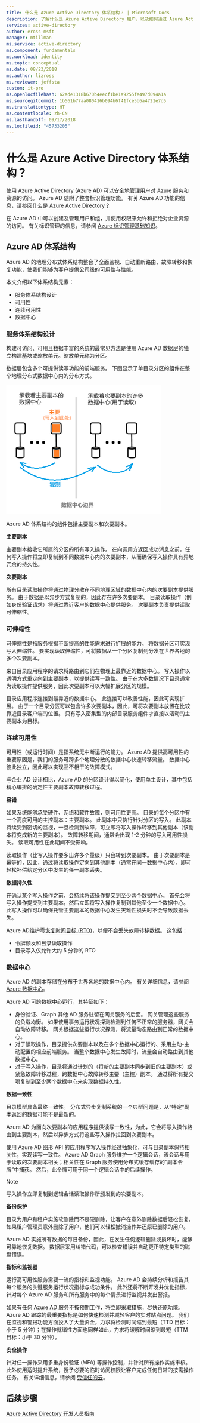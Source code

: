 ```yaml
---
title: 什么是 Azure Active Directory 体系结构？ | Microsoft Docs
description: 了解什么是 Azure Active Directory 租户，以及如何通过 Azure Active Directory 管理 Azure。
services: active-directory
author: eross-msft
manager: mtillman
ms.service: active-directory
ms.component: fundamentals
ms.workload: identity
ms.topic: conceptual
ms.date: 08/23/2018
ms.author: lizross
ms.reviewer: jeffsta
custom: it-pro
ms.openlocfilehash: 62ade1318b670b4eecf1be1a9255fe497d094a1a
ms.sourcegitcommit: 1b561b77aa080416b094b6f41fce5b6a4721e7d5
ms.translationtype: HT
ms.contentlocale: zh-CN
ms.lasthandoff: 09/17/2018
ms.locfileid: "45733205"
---
```

# <a name="what-is-the-azure-active-directory-architecture"></a>什么是 Azure Active Directory 体系结构？
使用 Azure Active Directory (Azure AD) 可以安全地管理用户对 Azure 服务和资源的访问。 Azure AD 随附了整套标识管理功能。 有关 Azure AD 功能的信息，请参阅[什么是 Azure Active Directory？](https://docs.microsoft.com/azure/active-directory/active-directory-whatis)

在 Azure AD 中可以创建及管理用户和组，并使用权限来允许和拒绝对企业资源的访问。 有关标识管理的信息，请参阅 [Azure 标识管理基础知识](https://docs.microsoft.com/azure/active-directory/fundamentals-identity)。

## <a name="azure-ad-architecture"></a>Azure AD 体系结构
Azure AD 的地理分布式体系结构整合了全面监视、自动重新路由、故障转移和恢复功能，使我们能够为客户提供公司级的可用性与性能。

本文介绍以下体系结构元素：
 *  服务体系结构设计
 *  可用性 
 *  连续可用性
 *  数据中心

### <a name="service-architecture-design"></a>服务体系结构设计
构建可访问、可用且数据丰富的系统的最常见方法是使用 Azure AD 数据层的独立构建基块或缩放单元。缩放单元称为分区。 

数据层包含多个可提供读写功能的前端服务。 下图显示了单目录分区的组件在整个地理分布式数据中心内的分布方式。 

  ![单目录分区](./media/active-directory-architecture/active-directory-architecture.png)

Azure AD 体系结构的组件包括主要副本和次要副本。

**主要副本**

主要副本接收它所属的分区的所有写入操作。 在向调用方返回成功消息之前，任何写入操作将立即复制到不同数据中心内的次要副本，从而确保写入操作具有异地冗余的持久性。

**次要副本**

所有目录读取操作将通过物理分散在不同地理区域的数据中心内的次要副本提供服务。 由于数据是以异步方式复制的，因此存在许多次要副本。 目录读取操作（例如身份验证请求）将通过靠近客户的数据中心提供服务。 次要副本负责提供读取可伸缩性。

### <a name="scalability"></a>可伸缩性

可伸缩性是指服务根据不断提高的性能需求进行扩展的能力。 将数据分区可实现写入伸缩性。 要实现读取伸缩性，可将数据从一个分区复制到分发在世界各地的多个次要副本。

来自目录应用程序的请求将路由到它们在物理上最靠近的数据中心。 写入操作以透明方式重定向到主要副本，以提供读写一致性。 由于在大多数情况下目录通常为读取操作提供服务，因此次要副本可以大幅扩展分区的规模。

目录应用程序连接到最靠近的数据中心。 此连接可以改善性能，因此可实现扩展。 由于一个目录分区可以包含许多次要副本，因此，可将次要副本放置在比较靠近目录客户端的位置。 只有写入密集型的内部目录服务组件才直接以活动的主要副本为目标。

### <a name="continuous-availability"></a>连续可用性

可用性（或运行时间）是指系统无中断运行的能力。 Azure AD 提供高可用性的重要原因是，我们的服务可跨多个地理分散的数据中心快速转移流量。 数据中心彼此独立，因此可以实现互不相干的故障模式。

与企业 AD 设计相比，Azure AD 的分区设计得以简化，使用单主设计，其中包括精心编排的确定性主要副本故障转移过程。

**容错**

如果系统能够承受硬件、网络和软件故障，则可用性更高。 目录的每个分区中有一个高度可用的主控副本：主要副本。 此副本中只执行针对分区的写入。 此副本持续受到密切的监视，一旦检测到故障，可立即将写入操作转移到其他副本（该副本将变成新的主要副本）。 故障转移期间，通常会出现 1-2 分钟的写入可用性损失。 读取可用性在此期间不受影响。

读取操作（比写入操作要多出许多个量级）只会转到次要副本。 由于次要副本是幂等的，因此，通过将读取操作定向到其他副本（通常在同一数据中心内），即可轻松补偿给定分区中发生的任一副本丢失。

**数据持久性**

在确认某个写入操作之前，会持续将该操作提交到至少两个数据中心。 首先会将写入操作提交到主要副本，然后立即将写入操作复制到其他至少一个数据中心。 此写入操作可以确保托管主要副本的数据中心发生灾难性损失时不会导致数据丢失。

Azure AD维护零[恢复时间目标 (RTO)](https://en.wikipedia.org/wiki/Recovery_time_objective)，以便不会丢失故障转移数据。 这包括：
-  令牌颁发和目录读取操作
-  目录写入仅允许大约 5 分钟的 RTO

### <a name="data-centers"></a>数据中心

Azure AD 的副本存储在分布于世界各地的数据中心内。 有关详细信息，请参阅 [Azure 数据中心](https://azure.microsoft.com/overview/datacenters)。

Azure AD 可跨数据中心运行，其特征如下：

 * 身份验证、Graph 其他 AD 服务驻留在网关服务的后面。 网关管理这些服务的负载均衡。 如果使用事务运行状况探测检测到任何不正常的服务器，网关会自动故障转移。 网关根据这些运行状况探测，将流量动态路由到正常的数据中心。
 * 对于读取操作，目录提供次要副本以及在多个数据中心运行的、采用主动-主动配置的相应前端服务。 当整个数据中心发生故障时，流量会自动路由到其他数据中心。
 *  对于写入操作，目录将通过计划的（将新的主要副本同步到旧的主要副本）或紧急故障转移过程，跨数据中心故障转移主要（主控）副本。 通过将所有提交项复制到至少两个数据中心来实现数据持久性。

**数据一致性**

目录模型具备最终一致性。 分布式异步复制系统的一个典型问题是，从“特定”副本返回的数据可能不是最新的。 

Azure AD 为面向次要副本的应用程序提供读写一致性，为此，它会将写入操作路由到主要副本，然后以异步方式将这些写入操作拉回到次要副本。

使用 Azure AD 图形 API 的应用程序写入操作经过抽象化，可与目录副本保持相关性，实现读写一致性。 Azure AD Graph 服务维护一个逻辑会话，该会话与用于读取的次要副本相关；相关性在 Graph 服务使用分布式缓存缓存的“副本令牌”中捕获。 然后，此令牌可用于同一个逻辑会话中的后续操作。 

 >[!NOTE]
 >写入操作立即复制到逻辑会话读取操作所颁发到的次要副本。
 >

**备份保护**

目录为用户和租户实施软删除而不是硬删除，让客户在意外删除数据后轻松恢复。 如果租户管理员意外删除了用户，他们可以轻松撤消操作并还原已删除的用户。 

Azure AD 实施所有数据的每日备份，因此，在发生任何逻辑删除或损坏时，能够可靠地恢复数据。 数据层采用纠错代码，可以检查错误并自动更正特定类型的磁盘错误。

**指标和监视器**

运行高可用性服务需要一流的指标和监视功能。 Azure AD 会持续分析和报告其每个服务的关键服务运行状况指标与成功条件。 此外还将不断开发并优化指标，针对每个 Azure AD 服务和所有服务中的每个情景进行监视并发出警报。

如果有任何 Azure AD 服务不按预期工作，将立即采取措施，尽快还原功能。 Azure AD 跟踪的最重要指标是如何快速检测并减轻客户的实时站点问题。 我们在监视和警报功能方面投入了大量资金，力求将检测时间缩到最短（TTD 目标：小于 5 分钟）；在操作就绪性方面也同样如此，力求将缓解时间缩到最短（TTM 目标：小于 30 分钟）。

**安全操作**

针对任一操作采用多重身份验证 (MFA) 等操作控制，并针对所有操作实施审核。 此外使用适时提升系统，授予必要的临时访问权限让客户完成任何日常的按需操作任务。 有关详细信息，请参阅 [受信任的云](https://azure.microsoft.com/support/trust-center)。

## <a name="next-steps"></a>后续步骤
[Azure Active Directory 开发人员指南](https://docs.microsoft.com/azure/active-directory/develop/active-directory-developers-guide)

